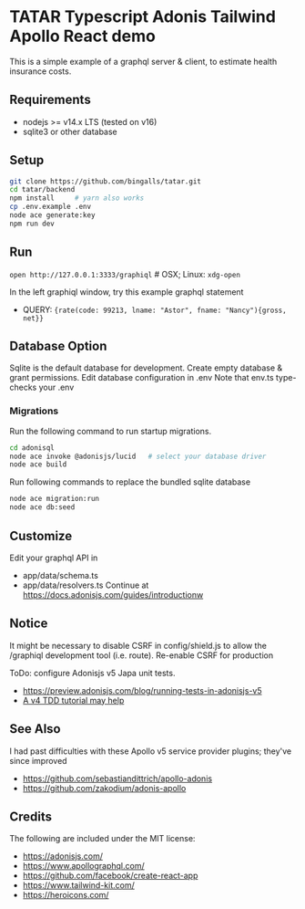 # TATAR Typescript Adonis Tailwind Apollo React demo
This is a simple example of a graphql server & client, to estimate health insurance costs.

## Requirements
* nodejs >= v14.x LTS (tested on v16)
* sqlite3 or other database

## Setup

```bash
git clone https://github.com/bingalls/tatar.git
cd tatar/backend
npm install     # yarn also works
cp .env.example .env
node ace generate:key
npm run dev
```

## Run
`open http://127.0.0.1:3333/graphiql` # OSX; Linux: `xdg-open`

In the left graphiql window, try this example graphql statement
* QUERY: ` {rate(code: 99213, lname: "Astor", fname: "Nancy"){gross, net}} `

## Database Option
Sqlite is the default database for development.
Create empty database & grant permissions.
Edit database configuration in .env
Note that env.ts type-checks your .env

### Migrations
Run the following command to run startup migrations.

```bash
cd adonisql
node ace invoke @adonisjs/lucid   # select your database driver
node ace build
```
Run following commands to replace the bundled sqlite database
```bash
node ace migration:run
node ace db:seed
```
## Customize
Edit your graphql API in
* app/data/schema.ts
* app/data/resolvers.ts
Continue at https://docs.adonisjs.com/guides/introductionw

## Notice
It might be necessary to disable CSRF in config/shield.js to allow the /graphiql development tool (i.e. route).
Re-enable CSRF for production

ToDo: configure Adonisjs v5 Japa unit tests.
* https://preview.adonisjs.com/blog/running-tests-in-adonisjs-v5
* [A v4 TDD tutorial may help
](https://dev.to/michi/tdd-course-with-adonisjs-1-let-s-build-a-simple-forum-199)

## See Also
I had past difficulties with these Apollo v5 service provider plugins; they've since improved
* https://github.com/sebastiandittrich/apollo-adonis
* https://github.com/zakodium/adonis-apollo

## Credits
The following are included under the MIT license:
* https://adonisjs.com/
* https://www.apollographql.com/
* https://github.com/facebook/create-react-app
* https://www.tailwind-kit.com/
* https://heroicons.com/

